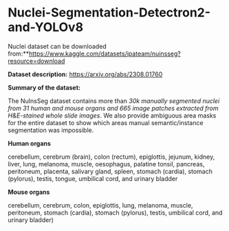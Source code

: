 # Nuclei-Segmentation-Detectron2-and-YOLOv8


Nuclei dataset can be downloaded from:**https://www.kaggle.com/datasets/ipateam/nuinsseg?resource=download
<br>

**Dataset description:** https://arxiv.org/abs/2308.01760
<br>

<p>

**Summary of the dataset:** <p>
The NuInsSeg dataset contains more than *30k manually segmented nuclei from 31 human and mouse organs and 665 image patches extracted from H&E-stained whole slide images*. We also provide ambiguous area masks for the entire dataset to show which areas manual semantic/instance segmentation was impossible.
<p>

**Human organs**

cerebellum, cerebrum (brain), colon (rectum), epiglottis, jejunum, kidney, liver, lung, melanoma, muscle, oesophagus, palatine tonsil, pancreas, peritoneum, placenta, salivary gland, spleen, stomach (cardia), stomach (pylorus), testis, tongue, umbilical cord, and urinary bladder
<p>

**Mouse organs**

cerebellum, cerebrum, colon, epiglottis, lung, melanoma, muscle, peritoneum, stomach (cardia), stomach (pylorus), testis, umbilical cord, and urinary bladder)


